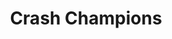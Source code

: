 ---
title: "Crash Champions"
url: /chicago/crash-champions-south-wabash-avenue/
shop: car repair
---